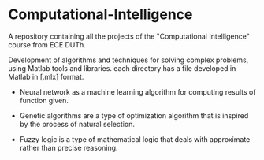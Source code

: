 # Computational-Intelligence
A repository containing all the projects of the "Computational Intelligence" course from ECE DUTh.

Development of algorithms and techniques for solving complex problems, using Matlab tools and libraries. each directory has a file developed in Matlab in [.mlx] format.

* Neural network as a machine learning algorithm for computing results of function given.

* Genetic algorithms are a type of optimization algorithm that is inspired by the process of natural selection.

* Fuzzy logic is a type of mathematical logic that deals with approximate rather than precise reasoning.
